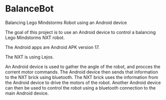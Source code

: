 # BalanceBot
Balancing Lego Mindstorms Robot using an Android device

The goal of this project is to use an Android device to control a balancing Lego Mindstorms NXT robot.

The Android apps are Android APK version 17.

The NXT is using Lejos.


An Android device is used to gather the angle of the robot, and procces the corrent motor commands. 
The Android device then sends that information to the NXT brick using bluetooth.
The NXT brick uses the information from the Android device to drive the motors of the robot.
Another Android device can then be used to control the robot using a bluetooth connection to the main Android device.
